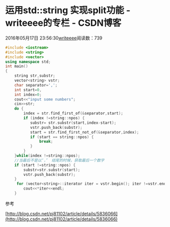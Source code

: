 # 运用std::string 实现split功能 - writeeee的专栏 - CSDN博客
2016年05月17日 23:56:30[writeeee](https://me.csdn.net/writeeee)阅读数：739
```cpp
#include <iostream>
#include <string>
#include <vector>
using namespace std;
int main()
{
    string str,substr;    
    vector<string> vstr;
    char separator=',';
    int start=0,
    int index=0;
    cout<<"input some numbers";    
    cin>>str;
    do {
        index = str.find_first_of(&separator,start);
        if (index !=string::npos) {
           substr= str.substr(start,index-start);
           vstr.push_back(substr);
           start = str.find_first_not_of(&separator,index);
           if (start == string::npos) {
               break;
           }
        }
    }while(index !=string::npos);
    //当最后不是以‘，’　结尾的时候，获取最后一个数字
    if (start !=string::npos) {
        substr=str.substr(start);
        vstr.push_back(substr);
    }
     for (vector<string>::iterator iter = vstr.begin(); iter !=vstr.end(); iter++) {
        cout<<*iter<<endl;
    }
```
参考
> 
[http://blog.csdn.net/pj81102/article/details/5836066](http://blog.csdn.net/pj81102/article/details/5836066)
